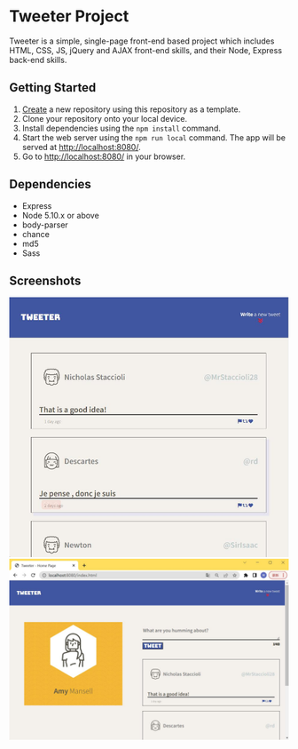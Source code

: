 # Tweeter Project

Tweeter is a simple, single-page front-end based project which includes HTML, CSS, JS, jQuery and AJAX front-end skills, and their Node, Express back-end skills.

## Getting Started

1. [Create](https://docs.github.com/en/repositories/creating-and-managing-repositories/creating-a-repository-from-a-template) a new repository using this repository as a template.
2. Clone your repository onto your local device.
3. Install dependencies using the `npm install` command.
3. Start the web server using the `npm run local` command. The app will be served at <http://localhost:8080/>.
4. Go to <http://localhost:8080/> in your browser.

## Dependencies
- Express
- Node 5.10.x or above
- body-parser
- chance
- md5 
- Sass

## Screenshots
!["Screenshot of tweets"](https://github.com/CynthiaW212/tweeter/blob/master/docs/tweets.jpg?raw=true)
!["Screenshot of tweets on desktop"](https://github.com/CynthiaW212/tweeter/blob/master/docs/tweets-desktop.jpg?raw=true)
